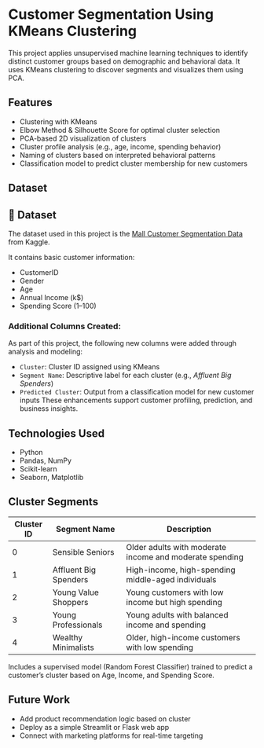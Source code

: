 # Customer Segmentation Using KMeans Clustering
This project applies unsupervised machine learning techniques to identify distinct customer groups based on demographic and behavioral data. It uses KMeans clustering to discover segments and visualizes them using PCA.

## Features
- Clustering with KMeans
- Elbow Method & Silhouette Score for optimal cluster selection
- PCA-based 2D visualization of clusters
- Cluster profile analysis (e.g., age, income, spending behavior)
- Naming of clusters based on interpreted behavioral patterns
- Classification model to predict cluster membership for new customers

## Dataset
## 📁 Dataset

The dataset used in this project is the [Mall Customer Segmentation Data](https://www.kaggle.com/datasets/shwetabh123/mall-customers) from Kaggle.

It contains basic customer information:
- CustomerID
- Gender
- Age  
- Annual Income (k$)  
- Spending Score (1–100)
 
### Additional Columns Created:
As part of this project, the following new columns were added through analysis and modeling:
- `Cluster`: Cluster ID assigned using KMeans
- `Segment Name`: Descriptive label for each cluster (e.g., *Affluent Big Spenders*)
- `Predicted Cluster`: Output from a classification model for new customer inputs
These enhancements support customer profiling, prediction, and business insights.

## Technologies Used
- Python
- Pandas, NumPy
- Scikit-learn
- Seaborn, Matplotlib

## Cluster Segments
| Cluster ID | Segment Name             | Description                                                   |
|------------|--------------------------|---------------------------------------------------------------|
| 0          | Sensible Seniors         | Older adults with moderate income and moderate spending       |
| 1          | Affluent Big Spenders    | High-income, high-spending middle-aged individuals            |
| 2          | Young Value Shoppers     | Young customers with low income but high spending             |
| 3          | Young Professionals      | Young adults with balanced income and spending                |
| 4          | Wealthy Minimalists      | Older, high-income customers with low spending                |

Includes a supervised model (Random Forest Classifier) trained to predict a customer’s cluster based on Age, Income, and Spending Score.

## Future Work
- Add product recommendation logic based on cluster
- Deploy as a simple Streamlit or Flask web app
- Connect with marketing platforms for real-time targeting

